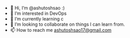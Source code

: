- 👋 Hi, I’m @ashutoshsao :)
- 👀 I’m interested in DevOps
- 🌱 I’m currently learning c
- 💞️ I’m looking to collaborate on things I can learn from.
- 📫 How to reach me ashutoshsao17@gmail.com

<!---
ashutoshsao/ashutoshsao is a ✨ special ✨ repository because its `README.md` (this file) appears on your GitHub profile.
You can click the Preview link to take a look at your changes.
--->
